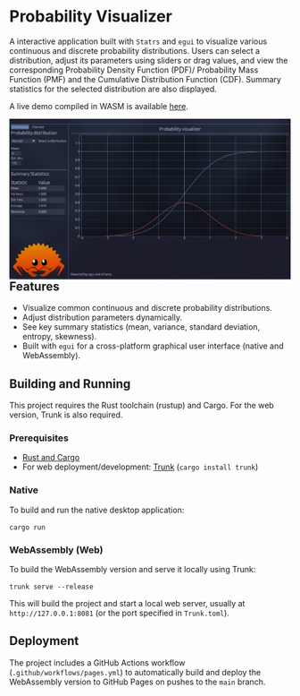 # Probability Visualizer

A interactive application built with `Statrs` and `egui` to visualize various continuous and discrete probability distributions. Users can select a distribution, adjust its parameters using sliders or drag values, and view the corresponding Probability Density Function (PDF)/ Probability Mass Function (PMF) and the Cumulative Distribution Function (CDF). Summary statistics for the selected distribution are also displayed.

A live demo compiled in WASM is available [here](https://jbiccler.github.io/probability_visualizer/).

<img src="assets/Screenshot.png"
     alt="Preview"
     style="float: left; margin-right: 10px;" />

## Features

*   Visualize common continuous and discrete probability distributions.
*   Adjust distribution parameters dynamically.
*   See key summary statistics (mean, variance, standard deviation, entropy, skewness).
*   Built with `egui` for a cross-platform graphical user interface (native and WebAssembly).

## Building and Running

This project requires the Rust toolchain (rustup) and Cargo. For the web version, Trunk is also required.

### Prerequisites

*   [Rust and Cargo](https://rustup.rs/)
*   For web deployment/development: [Trunk](https://trunkrs.dev/) (`cargo install trunk`)

### Native

To build and run the native desktop application:

```/dev/null/terminal
cargo run
```

### WebAssembly (Web)

To build the WebAssembly version and serve it locally using Trunk:

```/dev/null/terminal
trunk serve --release
```

This will build the project and start a local web server, usually at `http://127.0.0.1:8081` (or the port specified in `Trunk.toml`).

## Deployment

The project includes a GitHub Actions workflow (`.github/workflows/pages.yml`) to automatically build and deploy the WebAssembly version to GitHub Pages on pushes to the `main` branch.
